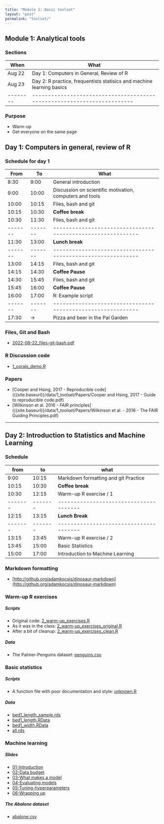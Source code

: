 ```yaml
---
title: "Module 1: Basic toolset"
layout: "post" 
permalink: "toolset/"
---
```


## Module 1: Analytical tools

### Sections

| When   | What                                                                  |
|--------|-----------------------------------------------------------------------|
| Aug 22 | Day 1: Computers in General, Review of R                              |
| Aug 23 | Day 2: R practice, frequentists statisics and machine learning basics |
|--------|-----------------------------------------------------------------------|

### Purpose

-   Warm-up
-   Get everyone on the same page

## Day 1: Computers in general, review of R

### Schedule for day 1

| From  | To    | What                                                      |
|-------|-------|-----------------------------------------------------------|
| 8:30  | 9:00  | General introduction                                      |
| 9:00  | 10:00 | Discussion on scientific motivation, computers  and tools |
| 10:00 | 10:15 | Files, bash and git                                       |
| 10:15 | 10:30 | **Coffee break**                                          |
| 10:30 | 11:30 | Files, bash and git                                       |
|-------|-------|-----------------------------------------------------------|
| 11:30 | 13:00 | **Lunch break**                                           |
|-------|-------|-----------------------------------------------------------|
| 13:00 | 14:15 | Files, bash and git                                       |
| 14:15 | 14:30 | **Coffee Pause**                                          |
| 14:30 | 15:45 | Files, bash and git                                       |
| 15:45 | 16:00 | **Coffee Pause**                                          |
| 16:00 | 17:00 | R: Example script                                         |
|-------|-------|-----------------------------------------------------------|
| 17:30 | -\>   | Pizza and beer in the Pal Garden                          |

### Files, Git and Bash

-   [2022-08-22_files-git-bash.pdf]({{site.baseurl}}/slides/1_toolset/2022-08-22_files-git-bash.pdf)

### R Discussion code

-   [1_corals_demo.R]({{site.baseurl}}/data/1_toolset/1_corals_demo.R)

### Papers

-   [Cooper and Hsing, 2017 - Reproducible code]({{site.baseurl}}/data/1_toolset/Papers/Cooper and Hsing, 2017 - Guide to reproducible code.pdf)
-   [Wilkinson et al. 2016 - FAIR principles]({{site.baseurl}}/data/1_toolset/Papers/Wilkinson et al. - 2016 - The FAIR Guiding Principles.pdf)

------------------------------------------------------------------------

## Day 2: Introduction to Statistics and Machine Learning

### Schedule

| from  | to    | what                                 |
|-------|-------|--------------------------------------|
| 9:00  | 10:15 | Markdown formatting and git Practice |
| 10:15 | 10:30 | **Coffee break**                     |
| 10:30 | 12:15 | Warm-up R exercise / 1                |
|-------|-------|--------------------------------------|
| 12:15 | 13:15 | **Lunch Break**                      |
|-------|-------|--------------------------------------|
| 13:15 | 13:45 | Warm-up R exercise / 2                |
| 13:45 | 15:00 | Basic Statistics                     |
| 15:00 | 17:00 | Introduction to Machine Learning     |

### Markdown formatting 

- [http://github.org/adamkocsis/dinosaur-markdown](http://github.org/adamkocsis/dinosaur-markdown)

### Warm-up R exercises 

##### Scripts
-   Original code: [2_warm-up_exercises.R]({{site.baseurl}}/data/1_toolset/2_warm-up_exercises.R)
-   As it was in the class: [2_warm-up_exercises_original.R]({{site.baseurl}}/data/1_toolset/2_warm-up_exercises_original.R)
-   After a bit of cleanup: [2_warm-up_exercises_clean.R]({{site.baseurl}}/data/1_toolset/2_warm-up_exercises_clean.R)

##### Data
-   The Palmer-Penguins dataset: [penguins.csv]({{site.baseurl}}/data/1_toolset/penguins.csv)


### Basic statistics 


##### Scripts
-   A function file with poor documentation and style: [unknown.R]({{site.baseurl}}/data/1_toolset/unknown.R)

##### Data
-   [bed1_length_sample.rds]({{site.baseurl}}/data/1_toolset/bed1_length_sample.rds)
-   [bed1_length.RData]({{site.baseurl}}/data/1_toolset/bed1_length.RData)
-   [bed1_width.RData]({{site.baseurl}}/data/1_toolset/bed1_width.RData)
-   [all.rds]({{site.baseurl}}/data/1_toolset/all.rds)



### Machine learning

##### Slides

-   [01-Introduction]({{site.baseurl}}/slides/1_toolset/ml/01-introduction.html)
-   [02-Data budget]({{site.baseurl}}/slides/1_toolset/ml/02-data-budget.html)
-   [03-What makes a model]({{site.baseurl}}/slides/1_toolset/ml/03-what-makes-a-model.html)
-   [04-Evaluating models]({{site.baseurl}}/slides/1_toolset/ml/04-evaluating-models.html)
-   [05-Tuning-hyperparameters]({{site.baseurl}}/slides/1_toolset/ml/05-tuning-hyperparameters.html)
-   [06-Wrapping up]({{site.baseurl}}/slides/1_toolset/ml/06-wrapping-up.html)

##### The Abalone dataset
-   [abalone.csv]({{site.baseurl}}/data/1_toolset/abalone.csv)
